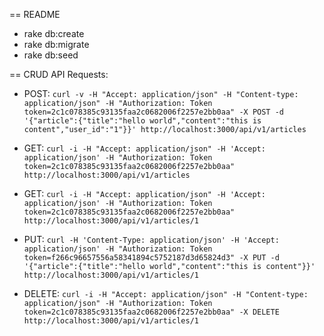== README

- rake db:create
- rake db:migrate
- rake db:seed

== CRUD API Requests:

* POST: ```curl -v -H "Accept: application/json" -H "Content-type: application/json" -H "Authorization: Token token=2c1c078385c93135faa2c0682006f2257e2bb0aa" -X POST -d '{"article":{"title":"hello world","content":"this is content","user_id":"1"}}' http://localhost:3000/api/v1/articles```

* GET: ```curl -i -H "Accept: application/json" -H 'Accept: application/json' -H "Authorization: Token token=2c1c078385c93135faa2c0682006f2257e2bb0aa" http://localhost:3000/api/v1/articles```

* GET: ```curl -i -H "Accept: application/json" -H 'Accept: application/json' -H "Authorization: Token token=2c1c078385c93135faa2c0682006f2257e2bb0aa" http://localhost:3000/api/v1/articles/1```

* PUT: ```curl -H 'Content-Type: application/json' -H 'Accept: application/json' -H "Authorization: Token token=f266c96657556a58341894c5752187d3d65824d3" -X PUT -d '{"article":{"title":"hello world","content":"this is content"}}' http://localhost:3000/api/v1/articles/1```

* DELETE: ```curl -i -H "Accept: application/json" -H "Content-type: application/json" -H "Authorization: Token token=2c1c078385c93135faa2c0682006f2257e2bb0aa" -X DELETE http://localhost:3000/api/v1/articles/1```
